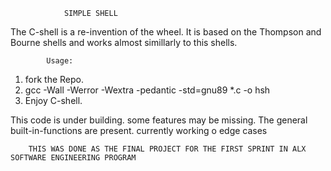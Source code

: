 				SIMPLE SHELL
The C-shell is a re-invention of the wheel. It is based on the Thompson and Bourne shells and works almost simillarly to this shells.


			Usage:
 1. fork the Repo.
 2. gcc -Wall -Werror -Wextra -pedantic -std=gnu89 *.c -o hsh
 3. Enjoy C-shell.

This code is under building. some features may be missing. 
The general built-in-functions are present. 
currently working o edge cases 


		THIS WAS DONE AS THE FINAL PROJECT FOR THE FIRST SPRINT IN ALX SOFTWARE ENGINEERING PROGRAM
